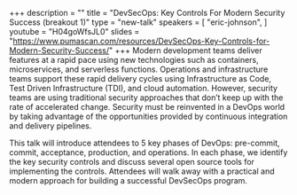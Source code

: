 +++
description = ""
title = "DevSecOps: Key Controls For Modern Security Success (breakout 1)"
type = "new-talk"
speakers = [
        "eric-johnson",
]
youtube = "H04goWfsJL0"
slides = "https://www.pumascan.com/resources/DevSecOps-Key-Controls-for-Modern-Security-Success/"
+++
Modern development teams deliver features at a rapid pace using new technologies such as containers, microservices, and serverless functions. Operations and infrastructure teams support these rapid delivery cycles using Infrastructure as Code, Test Driven Infrastructure (TDI), and cloud automation. However, security teams are using traditional security approaches that don’t keep up with the rate of accelerated change. Security must be reinvented in a DevOps world by taking advantage of the opportunities provided by continuous integration and delivery pipelines.

This talk will introduce attendees to 5 key phases of DevOps: pre-commit, commit, acceptance, production, and operations. In each phase, we identify the key security controls and discuss several open source tools for implementing the controls. Attendees will walk away with a practical and modern approach for building a successful DevSecOps program.